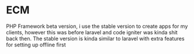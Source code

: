 # ECM
PHP Framework beta version, i use the stable version to create apps for my clients, however this was before laravel and code igniter was kinda shit back then. 
The stable version is kinda similar to laravel with extra features for setting up offline first
